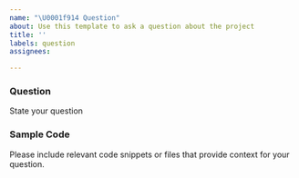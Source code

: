 ```yaml
---
name: "\U0001f914 Question"
about: Use this template to ask a question about the project
title: ''
labels: question
assignees: 

---
```


### Question

State your question

### Sample Code

Please include relevant code snippets or files that provide context for your question.
